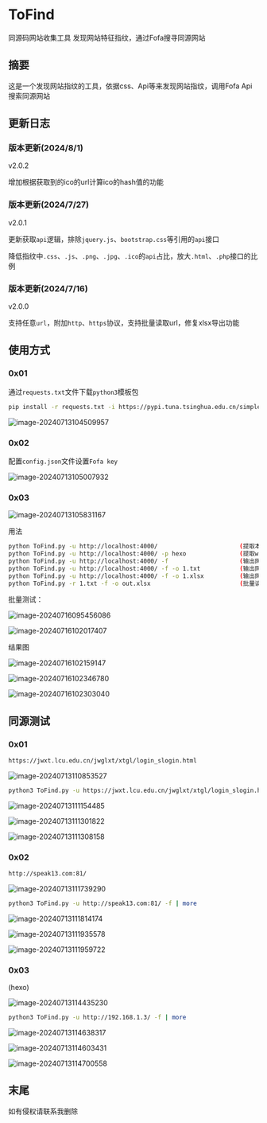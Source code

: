 # ToFind
同源码网站收集工具
发现网站特征指纹，通过Fofa搜寻同源网站

## 摘要

这是一个发现网站指纹的工具，依据css、Api等来发现网站指纹，调用Fofa Api搜索同源网站

## 更新日志

### 版本更新(2024/8/1)

v2.0.2

增加根据获取到的ico的url计算ico的hash值的功能

### 版本更新(2024/7/27)

v2.0.1

更新获取`api`逻辑，排除`jquery.js`、`bootstrap.css`等引用的`api`接口

降低指纹中`.css`、`.js`、`.png`、`.jpg`、`.ico`的`api`占比，放大`.html`、`.php`接口的比例

### 版本更新(2024/7/16)

v2.0.0

支持任意`url`，附加`http`、`https`协议，支持批量读取url，修复xlsx导出功能

## 使用方式

### 0x01

通过`requests.txt`文件下载`python3`模板包

```bash
pip install -r requests.txt -i https://pypi.tuna.tsinghua.edu.cn/simple
```

![image-20240713104509957](images/同源码网站收集工具/image-20240713104509957.png)

### 0x02

配置`config.json`文件设置`Fofa key`

![image-20240713105007932](images/同源码网站收集工具/image-20240713105007932.png)

### 0x03

![image-20240713105831167](images/同源码网站收集工具/image-20240713105831167.png)

用法

```bash
python ToFind.py -u http://localhost:4000/                       (提取本地4000端口web服务的网站指纹)        
python ToFind.py -u http://localhost:4000/ -p hexo               (提取web网站指纹并且附加参数“hexo”，如果提取的指纹为“/login”，最后的指纹为 "/login" && "hexo")
python ToFind.py -u http://localhost:4000/ -f                    (输出网站指纹，并且使用Fofa查询同源的网站并显示在命令行中)
python ToFind.py -u http://localhost:4000/ -f -o 1.txt           (输出网站指纹，使用Fofa查询同源的网站将其保存在1.txt文件中)
python ToFind.py -u http://localhost:4000/ -f -o 1.xlsx          (输出网站指纹，使用Fofa查询同源的网站将其保存在1.xlsx文件中)
python ToFind.py -r 1.txt -f -o out.xlsx                         (批量读取1.txt中的url通过Fofa搜索数据导出至out.xlsx)
```

批量测试：

![image-20240716095456086](images/同源码网站收集工具/image-20240716095456086.png)

![image-20240716102017407](images/同源码网站收集工具/image-20240716102017407.png)

结果图

![image-20240716102159147](images/同源码网站收集工具/image-20240716102159147.png)

![image-20240716102346780](images/同源码网站收集工具/image-20240716102346780.png)

![image-20240716102303040](images/同源码网站收集工具/image-20240716102303040.png)

## 同源测试

### 0x01

```bash
https://jwxt.lcu.edu.cn/jwglxt/xtgl/login_slogin.html
```

![image-20240713110853527](images/同源码网站收集工具/image-20240713110853527.png)

```bash
python3 ToFind.py -u https://jwxt.lcu.edu.cn/jwglxt/xtgl/login_slogin.html -f | more
```

![image-20240713111154485](images/同源码网站收集工具/image-20240713111154485.png)

![image-20240713111301822](images/同源码网站收集工具/image-20240713111301822.png)

![image-20240713111308158](images/同源码网站收集工具/image-20240713111308158.png)
### 0x02

```bash
http://speak13.com:81/
```

![image-20240713111739290](images/同源码网站收集工具/image-20240713111739290.png)

```bash
python3 ToFind.py -u http://speak13.com:81/ -f | more
```

![image-20240713111814174](images/同源码网站收集工具/image-20240713111814174.png)

![image-20240713111935578](images/同源码网站收集工具/image-20240713111935578.png)

![image-20240713111959722](images/同源码网站收集工具/image-20240713111959722.png)

### 0x03

(hexo)

![image-20240713114435230](images/同源码网站收集工具/image-20240713114435230.png)

```bash
python3 ToFind.py -u http://192.168.1.3/ -f | more
```

![image-20240713114638317](images/同源码网站收集工具/image-20240713114638317.png)

![image-20240713114603431](images/同源码网站收集工具/image-20240713114603431.png)

![image-20240713114700558](images/同源码网站收集工具/image-20240713114700558.png)

## 末尾

如有侵权请联系我删除
